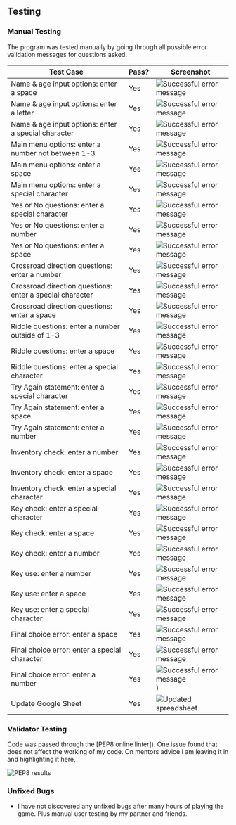 ## Testing 

### Manual Testing
The program was tested manually by going through all possible error validation messages for questions asked.


| Test Case | Pass? | Screenshot |
|-----------|-------|------------|
|Name & age input options: enter a space|Yes|![Successful error message](/documents/testing/name-input-error-1.png)|
|Name & age input options: enter a letter|Yes|![Successful error message](/documents/testing/name-input-error-2.png)|
|Name & age input options: enter a special character|Yes|![Successful error message](/documents/testing/name-input-error-3.png)|
|Main menu options: enter a number not between 1-3|Yes|![Successful error message](/documents/testing/main-menu-input-error.png)|
|Main menu options: enter a space |Yes|![Successful error message](/documents/testing/main-menu-input-error.2.png)|
|Main menu options: enter a special character |Yes|![Successful error message](/documents/testing/main-menu-input-error.3.png)|
|Yes or No questions: enter a special character |Yes|![Successful error message](/documents/testing/yes-no-error.png)|
|Yes or No questions: enter a number |Yes|![Successful error message](/documents/testing/yes-no-error.2.png)|
|Yes or No questions: enter a space |Yes|![Successful error message](/documents/testing/yes-no-error.3.png)|
|Crossroad direction questions: enter a number |Yes|![Successful error message](/documents/testing/crossroads-error.png)|
|Crossroad direction questions: enter a special character |Yes|![Successful error message](/documents/testing/crossroads-error.2.png)|
|Crossroad direction questions: enter a space |Yes|![Successful error message](/documents/testing/crossroads-error.3.png)|
|Riddle questions: enter a number outside of 1-3 |Yes|![Successful error message](/documents/testing/riddle-question.1.png)|
|Riddle questions: enter a space |Yes|![Successful error message](/documents/testing/riddle-question.2.png)|
|Riddle questions: enter a special character |Yes|![Successful error message](/documents/testing/riddle-question.3.png)|
|Try Again statement: enter a special character |Yes|![Successful error message](/documents/testing/try-again-error.png)|
|Try Again statement: enter a space |Yes|![Successful error message](/documents/testing/try-again-error.2.png)|
|Try Again statement: enter a number |Yes|![Successful error message](/documents/testing/try-again-error.3.png)|
|Inventory check: enter a number |Yes|![Successful error message](/documents/testing/inventory-check.png)|
|Inventory check: enter a space |Yes|![Successful error message](/documents/testing/inventory-check.2.png)|
|Inventory check: enter a special character |Yes|![Successful error message](/documents/testing/inventory-check.3.png)|
|Key check: enter a special character |Yes|![Successful error message](/documents/testing/key-check.png)|
|Key check: enter a space |Yes|![Successful error message](/documents/testing/key-check.2.png)|
|Key check: enter a number |Yes|![Successful error message](/documents/testing/key-check.3.png)|
|Key use: enter a number |Yes|![Successful error message](/documents/testing/key-use.png)|
|Key use: enter a space |Yes|![Successful error message](/documents/testing/key-use.2.png)|
|Key use: enter a special character |Yes|![Successful error message](/documents/testing/key-use.3.png)|
|Final choice error: enter a space |Yes|![Successful error message](/documents/testing/final-choice-error.png)|
|Final choice error: enter a special character |Yes|![Successful error message](/documents/testing/final-choice-error.2.png)|
|Final choice error: enter a number |Yes|![Successful error message](/documents/testing/final-choice-error.3.png))|
|Update Google Sheet|Yes|![Updated spreadsheet](/documents/testing/logbook-check.png)



### Validator Testing 
Code was passed through the [PEP8 online linter]). One issue found that does not affect the working of my code. On mentors advice I am leaving it in and highlighting it here, 

![PEP8 results](/documents/testing/pep8.png)


### Unfixed Bugs

- I have not discovered any unfixed bugs after many hours of playing the game. Plus manual user testing by my partner and friends.
